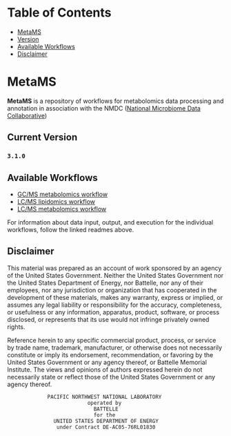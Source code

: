 # Table of Contents  
  - [MetaMS](#metams)  
  - [Version](#current-version)  
  - [Available Workflows](#available-workflows)
  - [Disclaimer](#disclaimer)

# MetaMS

**MetaMS** is a repository of workflows for metabolomics data processing and annotation in association with the NMDC ([National Microbiome Data Collaborative](https://microbiomedata.org/))

## Current Version

### `3.1.0`

## Available Workflows

- [GC/MS metabolomics workflow](docs/gcms_metabolomics/README_GCMS.md)
- [LC/MS lipidomics workflow](docs/lcms_lipidomics/README_LCMS_LIPID.md)
- [LC/MS metabolomics workflow](docs/lcms_metabolomics/README_LCMS_METABOLOMICS.md)

For information about data input, output, and execution for the individual workflows, follow the linked readmes above.

## Disclaimer

This material was prepared as an account of work sponsored by an agency of the
United States Government.  Neither the United States Government nor the United
States Department of Energy, nor Battelle, nor any of their employees, nor any
jurisdiction or organization that has cooperated in the development of these
materials, makes any warranty, express or implied, or assumes any legal
liability or responsibility for the accuracy, completeness, or usefulness or
any information, apparatus, product, software, or process disclosed, or
represents that its use would not infringe privately owned rights.

Reference herein to any specific commercial product, process, or service by
trade name, trademark, manufacturer, or otherwise does not necessarily
constitute or imply its endorsement, recommendation, or favoring by the United
States Government or any agency thereof, or Battelle Memorial Institute. The
views and opinions of authors expressed herein do not necessarily state or
reflect those of the United States Government or any agency thereof.

                 PACIFIC NORTHWEST NATIONAL LABORATORY
                              operated by
                                BATTELLE
                                for the
                   UNITED STATES DEPARTMENT OF ENERGY
                    under Contract DE-AC05-76RL01830